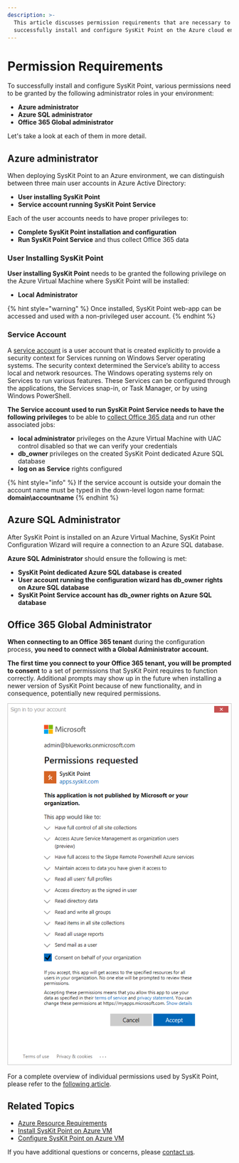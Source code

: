 ```yaml
---
description: >-
  This article discusses permission requirements that are necessary to
  successfully install and configure SysKit Point on the Azure cloud environment.
---
```


# Permission Requirements

To successfully install and configure SysKit Point, various permissions need to be granted by the following administrator roles in your environment:
* **Azure administrator**
* **Azure SQL administrator**
* **Office 365 Global administrator**

Let's take a look at each of them in more detail.

## Azure administrator

When deploying SysKit Point to an Azure environment, we can distinguish between three main user accounts in Azure Active Directory:
* **User installing SysKit Point**
* **Service account running SysKit Point Service**

Each of the user accounts needs to have proper privileges to:
* **Complete SysKit Point installation and configuration**
* **Run SysKit Point Service** and thus collect Office 365 data


### User Installing SysKit Point

**User installing SysKit Point** needs to be granted the following privilege on the Azure Virtual Machine where SysKit Point will be installed:
* **Local Administrator** 

{% hint style="warning" %}
Once installed, SysKit Point web-app can be accessed and used with a non-privileged user account.
{% endhint %}

### Service Account

A [service account](https://docs.microsoft.com/en-us/windows/security/identity-protection/access-control/service-accounts) is a user account that is created explicitly to provide a security context for Services running on Windows Server operating systems. The security context determined the Service’s ability to access local and network resources. The Windows operating systems rely on Services to run various features. These Services can be configured through the applications, the Services snap-in, or Task Manager, or by using Windows PowerShell.

**The Service account used to run SysKit Point Service needs to have the following privileges** to be able to [collect Office 365 data](../../how-to/collect-office-365-data.md) and run other associated jobs:
* **local administrator** privileges on the Azure Virtual Machine with UAC control disabled so that we can verify your credentials
* **db\_owner** privileges on the created SysKit Point dedicated Azure SQL database
* **log on as Service** rights configured

{% hint style="info" %}
If the service account is outside your domain the account name must be typed in the down-level logon name format: **domain\accountname**
{% endhint %}

## Azure SQL Administrator

After SysKit Point is installed on an Azure Virtual Machine, SysKit Point Configuration Wizard will require a connection to an Azure SQL database.

**Azure SQL Administrator** should ensure the following is met:
* **SysKit Point dedicated Azure SQL database is created**
* **User account running the configuration wizard has db\_owner rights on Azure SQL database**
* **SysKit Point Service account has db\_owner rights on Azure SQL database**

## Office 365 Global Administrator

**When connecting to an Office 365 tenant** during the configuration process, **you need to connect with a Global Administrator account.**

**The first time you connect to your Office 365 tenant, you will be prompted to consent** to a set of permissions that SysKit Point requires to function correctly. Additional prompts may show up in the future when installing a newer version of SysKit Point because of new functionality, and in consequence, potentially new required permissions.

![Office 365 Global Admin Consent](../../.gitbook/assets/permission_requirements_global_administrator_consent_without_steps.png)

For a complete overview of individual permissions used by SysKit Point, please refer to the [following article](../../requirements/permission-requirements.md#syskit-point-app-permissions).

## Related Topics

* [Azure Resource Requirements](azure-resource-requirements.md)
* [Install SysKit Point on Azure VM](install-syskit-point-on-azure-vm.md) 
* [Configure SysKit Point on Azure VM](configure-syskit-point-on-azure-vm.md)

If you have additional questions or concerns, please [contact us](https://www.syskit.com/contact-us/). 